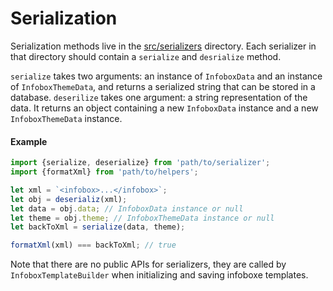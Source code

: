 # Serialization

Serialization methods live in the [src/serializers](../src/serializers) directory. Each serializer in that directory should contain a `serialize` and `desrialize` method. 

`serialize` takes two arguments: an instance of `InfoboxData` and an instance of `InfoboxThemeData`, and returns a serialized string that can be stored in a database. 
`deserilize` takes one argument: a string representation of the data. It returns an object containing a new `InfoboxData` instance and a new `InfoboxThemeData` instance. 

#### Example
```javascript
import {serialize, deserialize} from 'path/to/serializer';
import {formatXml} from 'path/to/helpers';

let xml = `<infobox>...</infobox>`;
let obj = deserializ(xml);
let data = obj.data; // InfoboxData instance or null
let theme = obj.theme; // InfoboxThemeData instance or null
let backToXml = serialize(data, theme);

formatXml(xml) === backToXml; // true 
```
Note that there are no public APIs for serializers, they are called by `InfoboxTemplateBuilder` when initializing and saving infoboxe templates. 

